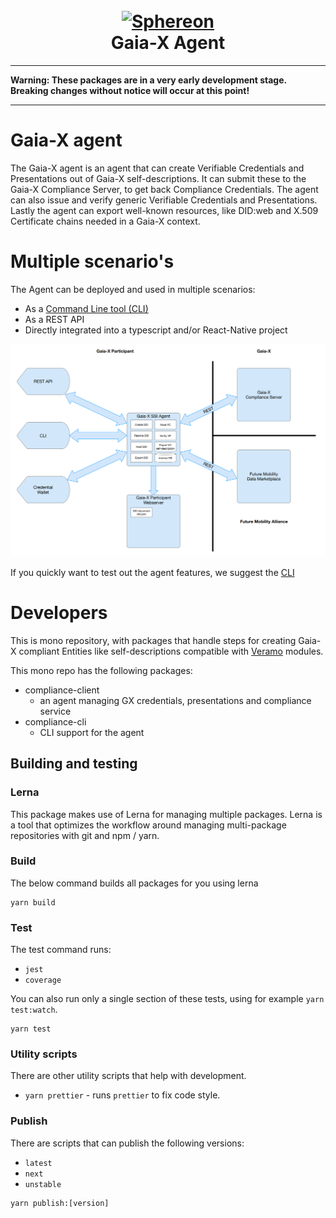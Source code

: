 <!--suppress HtmlDeprecatedAttribute -->
<h1 align="center">
  <br>
  <a href="https://www.sphereon.com"><img src="https://sphereon.com/content/themes/sphereon/assets/img/logo.svg" alt="Sphereon" width="400"></a>
  <br>Gaia-X Agent 
  <br>
</h1>

---

__Warning: These packages are in a very early development stage. Breaking changes without notice will occur at this
point!__

---

# Gaia-X agent
The Gaia-X agent is an agent that can create Verifiable Credentials and Presentations out of Gaia-X self-descriptions. It can submit these to the Gaia-X Compliance Server, to get back Compliance Credentials. The agent can also issue and verify generic Verifiable Credentials and Presentations.
Lastly the agent can export well-known resources, like DID:web and X.509 Certificate chains needed in a Gaia-X context.

# Multiple scenario's
The Agent can be deployed and used in multiple scenarios:

- As a [Command Line tool (CLI)](./packages/gx-compliance-client-cli/README.md)
- As a REST API
- Directly integrated into a typescript and/or React-Native project

![Overview](./fixtures/overview.png)

If you quickly want to test out the agent features, we suggest the [CLI](./packages/gx-compliance-client-cli/README.md)

# Developers

This is mono repository, with packages that handle steps for creating Gaia-X compliant Entities like self-descriptions compatible with [Veramo](https://veramo.io) modules.

This mono repo has the following packages:
- compliance-client
  - an agent managing GX credentials, presentations and compliance service
- compliance-cli
  - CLI support for the agent

## Building and testing

### Lerna

This package makes use of Lerna for managing multiple packages. Lerna is a tool that optimizes the workflow around managing multi-package repositories with git and npm / yarn.

### Build

The below command builds all packages for you using lerna

```shell
yarn build
```

### Test

The test command runs:

* `jest`
* `coverage`

You can also run only a single section of these tests, using for example `yarn test:watch`.

```shell
yarn test
```

### Utility scripts

There are other utility scripts that help with development.

* `yarn prettier` - runs `prettier` to fix code style.

### Publish

There are scripts that can publish the following versions:

* `latest`
* `next`
* `unstable`

```shell
yarn publish:[version]
```

